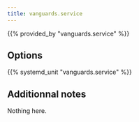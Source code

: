 ```yaml
---
title: vanguards.service
---
```


{{% provided_by "vanguards.service" %}}

## Options

{{% systemd_unit "vanguards.service" %}}

## Additionnal notes

Nothing here.